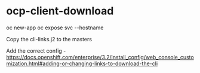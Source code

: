 # ocp-client-download

oc new-app <this git repo_>
oc expose svc --hostname

Copy the cli-links.j2 to the masters

Add the correct config - https://docs.openshift.com/enterprise/3.2/install_config/web_console_customization.html#adding-or-changing-links-to-download-the-cli

